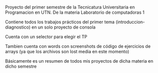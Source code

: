 Proyecto del primer semestre de la Tecnicatura Universitaria en Programacion en UTN. De la materia Laboratorio de computadoras 1

Contiene todos los trabajos prácticos del primer tema (introduccion-diagnostico) en un solo proyecto de consola

Cuenta con un selector para elegir el TP

Tambien cuenta con words con screenshots de código de ejercicios de arrays (ya que los archivos son lost media en este momento)

Básicamente es un resumen de todos mis proyectos de dicha materia en dicho semestre
